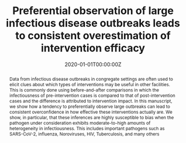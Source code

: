 ---
title: "Preferential observation of large infectious disease outbreaks leads to consistent overestimation of intervention efficacy"
authors:
- admin
- Nina-Masters
- Kelly-Broen
- "Eric Lofgren"

date: "2020-01-01T00:00:00Z"
doi: "https://doi.org/10.1101/2020.11.02.20224832"

# Schedule page publish date (NOT publication's date).
publishDate: "2021-09-01T00:00:00Z"

# Publication type.
# Legend: 0 = Uncategorized; 1 = Conference paper; 2 = Journal article;
# 3 = Preprint / Working Paper; 4 = Report; 5 = Book; 6 = Book section;
# 7 = Thesis; 8 = Patent
publication_types: ["3"]

# Publication name and optional abbreviated publication name.
publication: MedRxiv
publication_short: medRxiv

abstract: "Data from infectious disease outbreaks in congregate settings are often used to elicit clues about which types of interventions may be useful in other facilities. This is commonly done using before-and-after comparisons in which the infectiousness of pre-intervention cases is compared to that of post-intervention cases and the difference is attributed to intervention impact. In this manuscript, we show how a tendency to preferentially observe large outbreaks can lead to consistent overconfidence in how effective these interventions actually are. We show, in particular, that these inferences are highly susceptible to bias when the pathogen under consideration exhibits moderate-to-high amounts of heterogeneity in infectiousness. This includes important pathogens such as SARS-CoV-2, influenza, Noroviruses, HIV, Tuberculosis, and many others"

# Summary. An optional shortened abstract.
# summary: 

tags:
- Infectious Disease
- Intervention Efficacy
- COVID-19
- SARS-CoV-2
- Influenza
- Norovirus
- HIV
- Tuberculosis

featured: false

links:
- name: Online Access
  url: https://www.medrxiv.org/content/10.1101/2020.11.02.20224832v1
# url_pdf: 
# url_code: '#'
# url_dataset: '#'
# url_poster: '#'
# url_project: ''
# url_slides: ''
# url_source: '#'
# url_video: '#'

# Featured image
# To use, add an image named `featured.jpg/png` to your page's folder. 
# image:
#   caption: ''
#   focal_point: ""
#   preview_only: false

# Associated Projects (optional).
#   Associate this publication with one or more of your projects.
#   Simply enter your project's folder or file name without extension.
#   E.g. `internal-project` references `content/project/internal-project/index.md`.
#   Otherwise, set `projects: []`.
# projects: 

# Slides (optional).
#   Associate this publication with Markdown slides.
#   Simply enter your slide deck's filename without extension.
#   E.g. `slides: "example"` references `content/slides/example/index.md`.
#   Otherwise, set `slides: ""`.
slides: ""
---